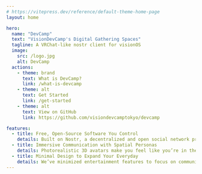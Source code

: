 ```yaml
---
# https://vitepress.dev/reference/default-theme-home-page
layout: home

hero:
  name: "DevCamp"
  text: "VisionDevCamp's Digital Gathering Spaces"
  tagline: A VRChat-like nostr client for visionOS
  image:
    src: /logo.jpg
    alt: DevCamp
  actions:
    - theme: brand
      text: What is DevCamp?
      link: /what-is-devcamp
    - theme: alt
      text: Get Started
      link: /get-started
    - theme: alt
      text: View on GitHub
      link: https://github.com/visiondevcamptokyo/devcamp

features:
  - title: Free, Open-Source Software You Control
    details: Built on Nostr, a decentralized and open social network protocol.
  - title: Immersive Communication with Spatial Personas
    details: Photorealistic 3D avatars make you feel like you’re in the same room, even when you’re far apart.
  - title: Minimal Design to Expand Your Everyday
    details: We’ve minimized entertainment features to focus on communication and collaboration.
---
```


